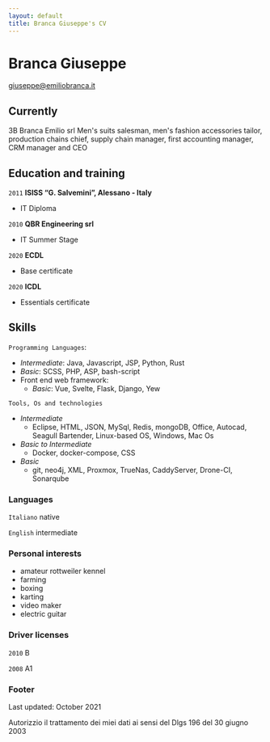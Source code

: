 ```yaml
---
layout: default
title: Branca Giuseppe's CV
---
```

# Branca Giuseppe

<div id="webaddress">
<a href="giuseppe@emiliobranca.it">giuseppe@emiliobranca.it</a>
</div>


## Currently

3B Branca Emilio srl
Men's suits salesman, men's fashion accessories tailor, production chains chief, supply chain manager, first accounting manager, CRM manager and CEO 



## Education and training

`2011`
__ISISS “G. Salvemini”, Alessano - Italy__ 

- IT Diploma

`2010`
**QBR Engineering srl**

- IT Summer Stage

`2020`
__ECDL__

- Base certificate

`2020`
__ICDL__

- Essentials certificate


## Skills

`Programming Languages`: 
  - _Intermediate_: Java, Javascript, JSP, Python, Rust 
  - _Basic_: SCSS, PHP, ASP, bash-script
- Front end web framework:
  - _Basic_: Vue, Svelte, Flask, Django, Yew

`Tools, Os and technologies`
- _Intermediate_
  - Eclipse, HTML, JSON, MySql, Redis, mongoDB, Office, Autocad, Seagull Bartender, Linux-based OS, Windows, Mac Os
- _Basic to Intermediate_
  - Docker, docker-compose, CSS
- _Basic_
  - git, neo4j, XML, Proxmox, TrueNas, CaddyServer, Drone-CI, Sonarqube
 
### Languages
`Italiano`
native

`English`
intermediate


### Personal interests
- amateur rottweiler kennel
- farming
- boxing 
- karting
- video maker
- electric guitar


### Driver licenses

`2010`
B

`2008`
A1

### Footer

Last updated: October 2021

Autorizzio il trattamento dei miei dati ai sensi del Dlgs 196 del 30 giugno 2003


